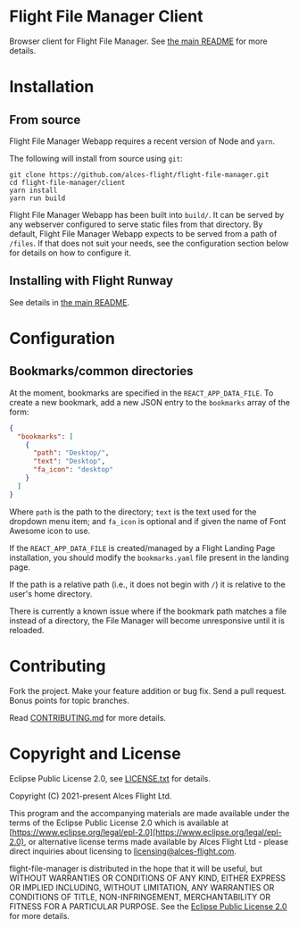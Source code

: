 # Flight File Manager Client

Browser client for Flight File Manager.  See [the main README](/README.md)
for more details.

# Installation

## From source

Flight File Manager Webapp requires a recent version of Node and `yarn`.

The following will install from source using `git`:

```
git clone https://github.com/alces-flight/flight-file-manager.git
cd flight-file-manager/client
yarn install
yarn run build
```

Flight File Manager Webapp has been built into `build/`.  It can be served by
any webserver configured to serve static files from that directory.  By
default, Flight File Manager Webapp expects to be served from a path of
`/files`.  If that does not suit your needs, see the configuration section
below for details on how to configure it.

## Installing with Flight Runway

See details in [the main README](/README.md).

# Configuration

## Bookmarks/common directories

At the moment, bookmarks are specified in the `REACT_APP_DATA_FILE`. To create
a new bookmark, add a new JSON entry to the `bookmarks` array of the form:

```json
{
  "bookmarks": [
    {
      "path": "Desktop/",
      "text": "Desktop",
      "fa_icon": "desktop"
    }
  ]
}
```

Where `path` is the path to the directory; `text` is the text used for the
dropdown menu item; and `fa_icon` is optional and if given the name of Font
Awesome icon to use.

If the `REACT_APP_DATA_FILE` is created/managed by a Flight Landing Page
installation, you should modify the `bookmarks.yaml` file present in the 
landing page.

If the path is a relative path (i.e., it does not begin with `/`) it is
relative to the user's home directory.

There is currently a known issue where if the bookmark path matches a file
instead of a directory, the File Manager will become unresponsive until it is
reloaded.

# Contributing

Fork the project. Make your feature addition or bug fix. Send a pull
request. Bonus points for topic branches.

Read [CONTRIBUTING.md](/CONTRIBUTING.md) for more details.

# Copyright and License

Eclipse Public License 2.0, see [LICENSE.txt](/LICENSE.txt) for details.

Copyright (C) 2021-present Alces Flight Ltd.

This program and the accompanying materials are made available under
the terms of the Eclipse Public License 2.0 which is available at
[https://www.eclipse.org/legal/epl-2.0](https://www.eclipse.org/legal/epl-2.0),
or alternative license terms made available by Alces Flight Ltd -
please direct inquiries about licensing to
[licensing@alces-flight.com](mailto:licensing@alces-flight.com).

flight-file-manager is distributed in the hope that it will be
useful, but WITHOUT WARRANTIES OR CONDITIONS OF ANY KIND, EITHER
EXPRESS OR IMPLIED INCLUDING, WITHOUT LIMITATION, ANY WARRANTIES OR
CONDITIONS OF TITLE, NON-INFRINGEMENT, MERCHANTABILITY OR FITNESS FOR
A PARTICULAR PURPOSE. See the [Eclipse Public License 2.0](https://opensource.org/licenses/EPL-2.0) for more
details.
